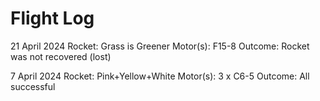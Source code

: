 # Flight Log

21 April 2024
Rocket: Grass is Greener
Motor(s): F15-8
Outcome: Rocket was not recovered (lost)

7 April 2024
Rocket: Pink+Yellow+White
Motor(s): 3 x C6-5
Outcome: All successful
